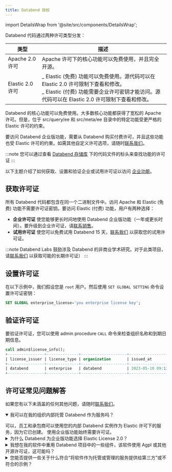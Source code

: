 ```yaml
---
title: Databend 授权
---
```


import DetailsWrap from '@site/src/components/DetailsWrap';

Databend 代码通过两种许可类型分发：

| 类型                | 描述                                                                                                                                                                                                                                                                                           |
| ------------------- | ----------------------------------------------------------------------------------------------------------------------------------------------------------------------------------------------------------------------------------------------------------------------------------------------------- |
| Apache 2.0 许可  | Apache 许可下的核心功能可以免费使用，并且完全开源。                                                                                                                                                                                                                                                        |
| Elastic 2.0 许可 | _ Elastic (免费) 功能可以免费使用。源代码可以在 Elastic 2.0 许可限制下查看和修改。<br/> _ Elastic (付费) 功能需要企业许可密钥才能访问。源代码可以在 Elastic 2.0 许可限制下查看和修改。 |

Databend 的核心功能可以免费使用。大多数核心功能都获得了宽松的 Apache 许可。但是，位于 src/query/ee 和 src/meta/ee 目录中的特定功能受更严格的 Elastic 许可的约束。

要访问 Databend 企业版功能，需要从 Databend 购买付费许可，并且这些功能也受 Elastic 许可的约束。如需其他自定义许可选项，请随时[联系我们](https://www.databend.com/contact-us)。

:::note
您可以通过查看 [Databend 存储库](https://github.com/databendlabs/databend) 下的代码文件的标头来查找功能的许可证
:::

以下主题介绍了如何获取、设置和验证企业或试用许可证以访问 [企业功能](10-enterprise-features.md)。

## 获取许可证

所有 Databend 代码都包含在同一个二进制文件中。访问 Apache 和 Elastic (免费) 功能不需要许可证密钥。要访问 Elastic (付费) 功能，用户有两种选择：

- **企业许可证** 使您能够更长时间地使用 Databend 企业版功能（一年或更长时间）。要升级到企业许可证，请[联系销售](https://www.databend.com/contact-us)。
- **试用许可证** 使您可以免费试用 Databend 15 天，[联系我们](https://www.databend.com/contact-us) 以获取您的试用许可证。

:::note
Databend Labs 鼓励涉及 Databend 的非商业学术研究。对于此类项目，请[联系我们](https://www.databend.com/contact-us) 以获取可能的长期许可证）
:::

## 设置许可证

在以下示例中，我们假设您是 `root` 用户。然后使用 `SET GLOBAL SETTING` 命令设置许可证密钥：

```sql
SET GLOBAL enterprise_license='you enterprise license key';
```

## 验证许可证

要验证许可证，您可以使用 admin procedure `CALL` 命令来检查组织名称和到期日期信息。

```sql
call admin$license_info();
+----------------+--------------+--------------------+----------------------------+----------------------------+---------------------------------------+
| license_issuer | license_type | organization       | issued_at                  | expire_at                  | available_time_until_expiry           |
+----------------+--------------+--------------------+----------------------------+----------------------------+---------------------------------------+
| databend       | enterprise   | databend           | 2023-05-10 09:13:21.000000 | 2024-05-09 09:13:20.000000 | 11months 30days 2h 3m 31s 802ms 872us |
+----------------+--------------+--------------------+----------------------------+----------------------------+---------------------------------------+
```

## 许可证常见问题解答

如果您有以下未涵盖的任何其他问题，请随时[联系我们](https://www.databend.com/contact-us)。
<DetailsWrap>

<details open>
  <summary>我可以在我的组织内部托管 Databend 作为服务吗？</summary>
   <p></p>
   可以，员工和承包商可以使用您的内部 Databend 实例作为 Elastic 许可下的服务，因为它已创建。
使用企业版功能始终需要许可证。
</details>

<details>
  <summary>为什么 Databend 为企业版功能选择 Elastic License 2.0？</summary>
   <p></p>
   Elastic License 2.0 在开源价值和商业利益之间提供了良好的平衡。
与其他许可证（如 Business Source License、Custom Community License）相比，Elastic License 2.0 简单、简短且清晰。
仅应用三个限制：<br/>
1. 不能提供软件作为托管或管理的服务，并能大量访问功能/特性。<br/>
2. 不能修改或规避许可证密钥功能，也不能删除/模糊受保护的功能。<br/>
3. 不能更改/删除/许可软件中许可方拥有的版权或商标声明。
</details>

<details>
  <summary>我想在我的软件中重用 Databend 项目中的一些组件，该软件使用 Agpl 或其他开源许可证，这可能吗？</summary>
   <p></p>
   Databend 团队致力于支持开源社区，并愿意考虑提取通常有用的特定内部组件，作为一个单独的项目，并使用自己的许可证，例如 APL。
</details>

<details>
  <summary>您能否提供一些关于什么符合“将软件作为托管或管理的服务提供给第三方”或不符合的示例？</summary>
   <p></p>

**我正在我的分析 SaaS 产品上使用 databend 进行数据仪表板**

ELv2 允许这样做。<br/><br/>

**我是一名分析工程师，正在为我的组织设置 Databend 以供内部使用**

ELv2 允许这样做，因为您没有将软件作为托管服务提供。<br/><br/>

**我是一家为客户运行 Databend 的管理服务提供商**

如果您的客户无法访问 Databend，则 ELv2 允许这样做。如果您的客户可以访问 Databend 的大部分功能作为您服务的一部分，则可能不允许这样做。

</details>

</DetailsWrap>